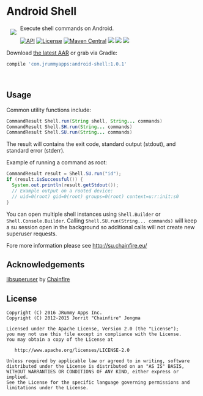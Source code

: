 # Android Shell

<img src="https://github.com/jrummyapps/android-shell/blob/master/demo/src/main/res/mipmap-xxxhdpi/ic_launcher.png?raw=true" align="left" hspace="10" vspace="10"></a>

Execute shell commands on Android.

<a target="_blank" href="https://developer.android.com/reference/android/os/Build.VERSION_CODES.html#GINGERBREAD"><img src="https://img.shields.io/badge/API-9%2B-blue.svg?style=flat" alt="API" /></a>
<a target="_blank" href="LICENSE"><img src="http://img.shields.io/:license-apache-blue.svg" alt="License" /></a>
<a target="_blank" href="https://maven-badges.herokuapp.com/maven-central/com.jrummyapps/android-shell"><img src="https://maven-badges.herokuapp.com/maven-central/com.jrummyapps/android-shell/badge.svg" alt="Maven Central" /></a>
<a target="_blank" href="http://www.methodscount.com/?lib=com.jrummyapps%3Aandroid-shell%3A1.0.1"><img src="https://img.shields.io/badge/methods-231-e91e63.svg" /></a>
<a target="_blank" href="http://www.methodscount.com/?lib=com.jrummyapps%3Aandroid-shell%3A1.0.1"><img src="https://img.shields.io/badge/Size-32 KB-e91e63.svg"/></a>
<a target="_blank" href="https://twitter.com/jrummyapps"><img src="https://img.shields.io/twitter/follow/jrummyapps.svg?style=social" /></a>

Download [the latest AAR](https://repo1.maven.org/maven2/com/jrummyapps/android-shell/1.0.1/android-processes-1.0.1.aar) or grab via Gradle:

```groovy
compile 'com.jrummyapps:android-shell:1.0.1'
```
<br>


Usage
-----

Common utility functions include:

```java
CommandResult Shell.run(String shell, String... commands)
CommandResult Shell.SH.run(String... commands)
CommandResult Shell.SU.run(String... commands)
```

The result will contains the exit code, standard output (stdout), and standard error (stderr).

Example of running a command as root:

```java
CommandResult result = Shell.SU.run("id");
if (result.isSuccessful()) {
  System.out.println(result.getStdout());
  // Example output on a rooted device:
  // uid=0(root) gid=0(root) groups=0(root) context=u:r:init:s0
}
```

You can open multiple shell instances using `Shell.Builder` or `Shell.Console.Builder`. Calling `Shell.SU.run(String... commands)` will keep a su session open in the background so additional calls will not create new superuser requests.

Fore more information please see http://su.chainfire.eu/

Acknowledgements
----------------

[libsuperuser](https://github.com/Chainfire/libsuperuser) by [Chainfire](https://twitter.com/ChainfireXDA)

License
-------

    Copyright (C) 2016 JRummy Apps Inc.
    Copyright (C) 2012-2015 Jorrit "Chainfire" Jongma

    Licensed under the Apache License, Version 2.0 (the "License");
    you may not use this file except in compliance with the License.
    You may obtain a copy of the License at

       http://www.apache.org/licenses/LICENSE-2.0

    Unless required by applicable law or agreed to in writing, software
    distributed under the License is distributed on an "AS IS" BASIS,
    WITHOUT WARRANTIES OR CONDITIONS OF ANY KIND, either express or implied.
    See the License for the specific language governing permissions and
    limitations under the License.
